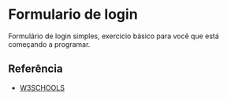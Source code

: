
# Formulario de login
Formulário de login simples, exercicio básico para você que está começando a programar.

## Referência

 - [W3SCHOOLS](https://www.w3schools.com/howto/tryit.asp?filename=tryhow_css_login_form)
